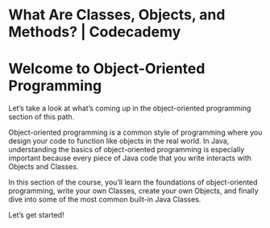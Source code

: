 # What Are Classes, Objects, and Methods? | Codecademy

# Welcome to Object-Oriented Programming

Let’s take a look at what’s coming up in the object-oriented programming section of this path.

Object-oriented programming is a common style of programming where you design your code to function like objects in the real world. In Java, understanding the basics of object-oriented programming is especially important because every piece of Java code that you write interacts with Objects and Classes.

In this section of the course, you’ll learn the foundations of object-oriented programming, write your own Classes, create your own Objects, and finally dive into some of the most common built-in Java Classes.

Let’s get started!
